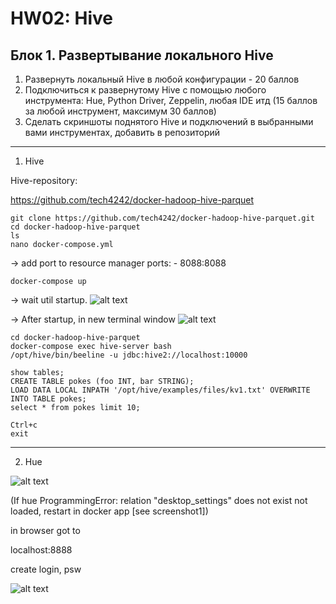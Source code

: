# HW02: Hive


## Блок 1. Развертывание локального Hive

1) Развернуть локальный Hive в любой конфигурации - 20 баллов
2) Подключиться к развернутому Hive с помощью любого инструмента: Hue, Python
Driver, Zeppelin, любая IDE итд (15 баллов за любой инструмент, максимум 30
баллов)
3) Сделать скриншоты поднятого Hive и подключений в выбранными вами
инструментах, добавить в репозиторий

-----------------------------------------
1) Hive

Hive-repository:

https://github.com/tech4242/docker-hadoop-hive-parquet


```
git clone https://github.com/tech4242/docker-hadoop-hive-parquet.git
cd docker-hadoop-hive-parquet
ls
nano docker-compose.yml
```

-> add port to resource manager
    ports:
      - 8088:8088

```docker-compose up```

-> wait util startup.
![alt text](01_containers_run.png)

-> After startup, in new terminal window
![alt text](02_hive_command_console.png)

```
cd docker-hadoop-hive-parquet
docker-compose exec hive-server bash
/opt/hive/bin/beeline -u jdbc:hive2://localhost:10000
```

```
show tables;
CREATE TABLE pokes (foo INT, bar STRING);
LOAD DATA LOCAL INPATH '/opt/hive/examples/files/kv1.txt' OVERWRITE INTO TABLE pokes;
select * from pokes limit 10;
```

```
Ctrl+c
exit
```
----------------------------------------------

2) Hue

![alt text](03_hue_loaded.png)

(If 
hue ProgrammingError: relation "desktop_settings" does not exist
not loaded, restart in docker app [see screenshot1])

in browser got to

localhost:8888

create login, psw

![alt text](04_hue_browser.png)

